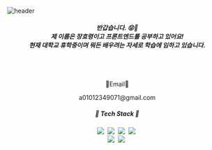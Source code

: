 <!--
**hyo-ryeong/hyo-ryeong** is a ✨ _special_ ✨ repository because its `README.md` (this file) appears on your GitHub profile.

Here are some ideas to get you started:

- 🔭 I’m currently working on ...
- 🌱 I’m currently learning ...
- 👯 I’m looking to collaborate on ...
- 🤔 I’m looking for help with ...
- 💬 Ask me about ...
- 📫 How to reach me: ...
- 😄 Pronouns: ...
- ⚡ Fun fact: ...
-->

![header](https://capsule-render.vercel.app/api?type=waving&color=ffa4b3&height=300&section=header&text=HYO%20RYEONG&fontSize=90&fontColor=fff)

<h5 align="center">반갑습니다. 😝🙌<br> 제 이름은 장효령이고 프론트엔드를 공부하고 있어요! <br>
  현재 대학교 휴학중이며 뭐든 배우려는 자세로 학습에 임하고 있습니다.</h5><br><br>
  <p align="center">💌Email💌</p>
  <p align="center">a01012349071@gmail.com</p>
<h5 align="center">👻 Tech Stack 👻</h5>
<p align="center">
  <img src="https://img.shields.io/badge/Html-007396?style=flat-square&logo=Java&logoColor=white"/></a>&nbsp
  <img src="https://img.shields.io/badge/Css-3766AB?style=flat-square&logo=Python&logoColor=white"/></a>&nbsp 
  <img src="https://img.shields.io/badge/Sass-3766AB?style=flat-square&logo=Python&logoColor=white"/></a>&nbsp 
  <img src="https://img.shields.io/badge/Javascript-ffb13b?style=flat-square&logo=javascript&logoColor=white"/></a>&nbsp 
  <br>
  <img src="https://img.shields.io/badge/React-6DB33F?style=flat-square&logo=SpringBoot&logoColor=white"/></a>&nbsp 
  <img src="https://img.shields.io/badge/Node.js-339933?style=flat-square&logo=Node.js&logoColor=white"/></a>&nbsp
  <br>
  
</p>
